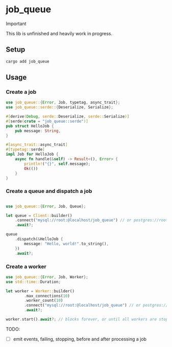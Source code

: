 # job_queue

> [!IMPORTANT]
> This lib is unfinished and heavily work in progress.

## Setup

```bash
cargo add job_queue
```

## Usage

### Create a job

```rust
use job_queue::{Error, Job, typetag, async_trait};
use job_queue::serde::{Deserialize, Serialize};

#[derive(Debug, serde::Deserialize, serde::Serialize)]
#[serde(crate = "job_queue::serde")]
pub struct HelloJob {
    pub message: String,
}

#[async_trait::async_trait]
#[typetag::serde]
impl Job for HelloJob {
    async fn handle(&self) -> Result<(), Error> {
        println!("{}", self.message);
        Ok(())
    }
}
```

### Create a queue and dispatch a job

```rust

use job_queue::{Error, Job, Queue};

let queue = Client::builder()
    .connect("mysql://root:@localhost/job_queue") // or postgres://root:@localhost/job_queue
    .await?;

queue
    .dispatch(&HelloJob {
        message: "Hello, world!".to_string(),
    })
    .await?;
```

### Create a worker

```rust
use job_queue::{Error, Job, Worker};
use std::time::Duration;

let worker = Worker::builder()
        .max_connections(10)
        .worker_count(10)
        .connect("mysql://root:@localhost/job_queue") // or postgres://root:@localhost/job_queue
        .await?;

worker.start().await?; // blocks forever, or until all workers are stopped (crash or ctrl-c)
```

TODO:

- [ ] emit events, failing, stopping, before and after processing a job
